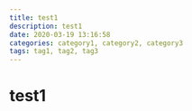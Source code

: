 ```yaml
---
title: test1
description: test1
date: 2020-03-19 13:16:58
categories: category1, category2, category3
tags: tag1, tag2, tag3
---
```


# test1
